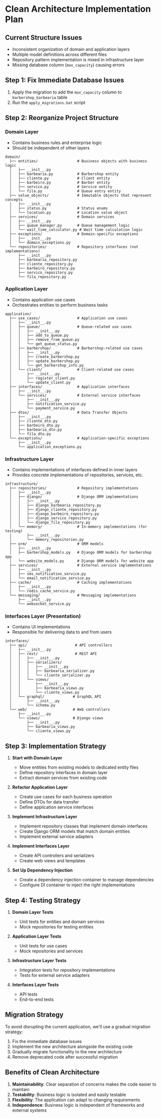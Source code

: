 # Clean Architecture Implementation Plan

## Current Structure Issues
- Inconsistent organization of domain and application layers
- Multiple model definitions across different files
- Repository pattern implementation is mixed in infrastructure layer
- Missing database column (`max_capacity`) causing errors

## Step 1: Fix Immediate Database Issues
1. Apply the migration to add the `max_capacity` column to `barbershop_barbearia` table
2. Run the `apply_migrations.bat` script

## Step 2: Reorganize Project Structure

### Domain Layer
- Contains business rules and enterprise logic
- Should be independent of other layers

```
domain/
  ├── entities/                  # Business objects with business logic
  │   ├── __init__.py
  │   ├── barbearia.py           # Barbershop entity
  │   ├── cliente.py             # Client entity
  │   ├── barbeiro.py            # Barber entity
  │   ├── servico.py             # Service entity
  │   └── fila.py                # Queue entry entity
  ├── value_objects/             # Immutable objects that represent concepts
  │   ├── __init__.py
  │   ├── status.py              # Status enums 
  │   └── location.py            # Location value object
  ├── services/                  # Domain services
  │   ├── __init__.py
  │   ├── queue_manager.py       # Queue management logic
  │   └── wait_time_calculator.py # Wait time calculation logic
  ├── exceptions/                # Domain-specific exceptions
  │   ├── __init__.py
  │   └── domain_exceptions.py
  └── repositories/              # Repository interfaces (not implementations)
      ├── __init__.py
      ├── barbearia_repository.py
      ├── cliente_repository.py
      ├── barbeiro_repository.py
      ├── servico_repository.py
      └── fila_repository.py
```

### Application Layer
- Contains application use cases
- Orchestrates entities to perform business tasks

```
application/
  ├── use_cases/                 # Application use cases
  │   ├── __init__.py
  │   ├── queue/                 # Queue-related use cases
  │   │   ├── __init__.py
  │   │   ├── add_to_queue.py
  │   │   ├── remove_from_queue.py
  │   │   └── get_queue_status.py
  │   ├── barbershop/            # Barbershop-related use cases
  │   │   ├── __init__.py
  │   │   ├── create_barbershop.py
  │   │   ├── update_barbershop.py
  │   │   └── get_barbershop_info.py
  │   └── client/                # Client-related use cases
  │       ├── __init__.py
  │       ├── register_client.py
  │       └── update_client.py
  ├── interfaces/                # Application interfaces
  │   ├── __init__.py
  │   └── services/              # External service interfaces
  │       ├── __init__.py
  │       ├── notification_service.py
  │       └── payment_service.py
  ├── dtos/                      # Data Transfer Objects
  │   ├── __init__.py
  │   ├── cliente_dto.py
  │   ├── barbeiro_dto.py
  │   ├── barbearia_dto.py
  │   └── fila_dto.py
  └── exceptions/                # Application-specific exceptions
      ├── __init__.py
      └── application_exceptions.py
```

### Infrastructure Layer
- Contains implementations of interfaces defined in inner layers
- Provides concrete implementations of repositories, services, etc.

```
infrastructure/
  ├── repositories/              # Repository implementations
  │   ├── __init__.py
  │   ├── django/                # Django ORM implementations
  │   │   ├── __init__.py
  │   │   ├── django_barbearia_repository.py
  │   │   ├── django_cliente_repository.py
  │   │   ├── django_barbeiro_repository.py
  │   │   ├── django_servico_repository.py
  │   │   └── django_fila_repository.py
  │   └── memory/                # In-memory implementations (for testing)
  │       ├── __init__.py
  │       └── memory_repositories.py
  ├── orm/                       # ORM models
  │   ├── __init__.py
  │   ├── barbershop_models.py   # Django ORM models for barbershop app
  │   └── website_models.py      # Django ORM models for website app
  ├── services/                  # External service implementations
  │   ├── __init__.py
  │   ├── sms_notification_service.py
  │   └── email_notification_service.py
  ├── cache/                     # Caching implementations
  │   ├── __init__.py
  │   └── redis_cache_service.py
  └── messaging/                 # Messaging implementations
      ├── __init__.py
      └── websocket_service.py
```

### Interfaces Layer (Presentation)
- Contains UI implementations
- Responsible for delivering data to and from users

```
interfaces/
  ├── api/                      # API controllers
  │   ├── __init__.py
  │   ├── rest/                 # REST API
  │   │   ├── __init__.py
  │   │   ├── serializers/
  │   │   │   ├── __init__.py
  │   │   │   ├── barbearia_serializer.py
  │   │   │   └── cliente_serializer.py
  │   │   └── views/
  │   │       ├── __init__.py
  │   │       ├── barbearia_views.py
  │   │       └── cliente_views.py
  │   └── graphql/             # GraphQL API
  │       ├── __init__.py
  │       └── schema.py
  └── web/                     # Web controllers
      ├── __init__.py
      └── views/               # Django views
          ├── __init__.py
          ├── barbearia_views.py
          └── cliente_views.py
```

## Step 3: Implementation Strategy

1. **Start with Domain Layer**
   - Move entities from existing models to dedicated entity files
   - Define repository interfaces in domain layer
   - Extract domain services from existing code
   
2. **Refactor Application Layer**
   - Create use cases for each business operation
   - Define DTOs for data transfer
   - Define application service interfaces
   
3. **Implement Infrastructure Layer**
   - Implement repository classes that implement domain interfaces
   - Create Django ORM models that match domain entities
   - Implement external service adapters
   
4. **Implement Interfaces Layer**
   - Create API controllers and serializers
   - Create web views and templates
   
5. **Set Up Dependency Injection**
   - Create a dependency injection container to manage dependencies
   - Configure DI container to inject the right implementations

## Step 4: Testing Strategy

1. **Domain Layer Tests**
   - Unit tests for entities and domain services
   - Mock repositories for testing entities
   
2. **Application Layer Tests**
   - Unit tests for use cases
   - Mock repositories and services
   
3. **Infrastructure Layer Tests**
   - Integration tests for repository implementations
   - Tests for external service adapters
   
4. **Interfaces Layer Tests**
   - API tests
   - End-to-end tests

## Migration Strategy

To avoid disrupting the current application, we'll use a gradual migration strategy:

1. Fix the immediate database issues
2. Implement the new architecture alongside the existing code
3. Gradually migrate functionality to the new architecture
4. Remove deprecated code after successful migration

## Benefits of Clean Architecture

1. **Maintainability**: Clear separation of concerns makes the code easier to maintain
2. **Testability**: Business logic is isolated and easily testable
3. **Flexibility**: The application can adapt to changing requirements
4. **Independence**: Business logic is independent of frameworks and external systems 